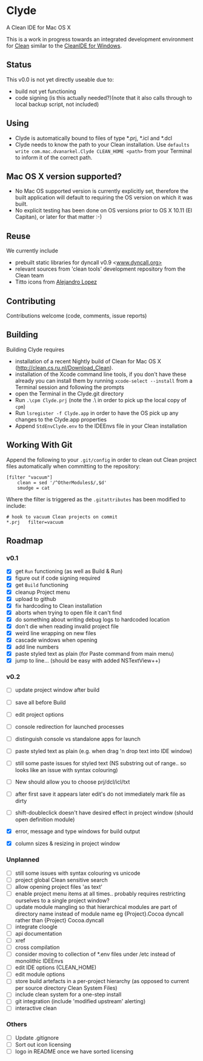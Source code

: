 # Clyde
A Clean IDE for Mac OS X


This is a work in progress towards an integrated development environment for [Clean](http://clean.cs.ru.nl/Clean)  similar to the [CleanIDE for Windows](http://clean.cs.ru.nl/Clean_IDE). 

## Status
This v0.0 is not yet directly useable due to:

* build not yet functioning
* code signing (is this actually needed?)(note that it also calls through to local backup script, not included)

## Using ##

- Clyde is automatically bound to files of type \*.prj, \*.icl and \*.dcl
- Clyde needs to know the path to your Clean installation. Use `defaults write com.mac.dvanarkel.Clyde CLEAN_HOME <path>` from your Terminal to inform it of the correct path. 

## Mac OS X version supported?
* No Mac OS supported version is currently explicitly set, therefore the built application will default to requiring the OS version on which  it was built. 
* No explicit testing has been done on OS versions prior to OS X 10.11 (El Capitan), or later for that matter :-)

## Reuse
We currently include 

- prebuilt static libraries for dyncall v0.9 <www.dyncall.org>
- relevant sources from 'clean tools' development repository from the Clean team
- Titto icons from [Alejandro Lopez](http://musett.com/)

## Contributing
Contributions welcome (code, comments, issue reports)

## Building ##

Building Clyde requires

- installation of a recent Nightly build of Clean for Mac OS X (http://clean.cs.ru.nl/Download_Clean).
- installation of the Xcode command line tools, if you don't have these already you can install them by running `xcode-select --install` from a Terminal session and following the prompts
- open the Terminal in the Clyde.git directory
- Run `.\cpm Clyde.prj`  (note the .\ in order to pick up the local copy of `cpm`)
- Run `lsregister -f Clyde.app` in order to have the OS pick up any changes to the Clyde.app properties
- Append `StdEnvClyde.env` to the IDEEnvs file in your Clean installation

## Working With Git ##

Append the following to your `.git/config` in order to clean out Clean project files automatically when committing to the repository:
```
[filter "vacuum"]
	clean = sed '/^OtherModules$/,$d'
	smudge = cat
```
Where the filter is triggered as the `.gitattributes` has been modified to include:
```
# hook to vacuum Clean projects on commit
*.prj	filter=vacuum
```

## Roadmap ##

### v0.1 
- [x] get `Run` functioning (as well as Build & Run)
- [x] figure out if code signing required
- [x] get `Build` functioning
- [x] cleanup Project menu
- [x] upload to github
- [x] fix hardcoding to Clean installation
- [x] aborts when trying to open file it can't find
- [x] do something about writing debug logs to hardcoded location
- [x] don't die when reading invalid project file 
- [x] weird line wrapping on new files
- [x] cascade windows when opening
- [x] add line numbers
- [x] paste styled text as plain (for Paste command from main menu)
- [x] jump to line... (should be easy with added NSTextView++)

### v0.2 
- [ ] update project window after build
- [ ] save all before Build
- [ ] edit project options
- [ ] console redirection for launched processes
- [ ] distinguish console vs standalone apps for launch
- [ ] paste styled text as plain (e.g. when drag 'n drop text into IDE window)
- [ ] still some paste issues for styled text (NS substring out of range.. so looks like an issue with syntax colouring)
- [ ] New should allow you to choose prj/dcl/icl/txt
- [ ] after first save it appears later edit's do not immediately mark file as dirty
- [ ] shift-doubleclick doesn't have desired effect in project window (should open definition module)
- [x] error, message and type windows for build output
- [x] column sizes & resizing in project window


### Unplanned 
- [ ] still some issues with syntax colouring vs unicode
- [ ] project global Clean sensitive search
- [ ] allow opening project files 'as text'
- [ ] enable project menu items at all times.. probably requires restricting ourselves to a single project window?
- [ ] update module mangling so that hierarchical modules are part of directory name instead of module name
	eg				{Project}.Cocoa		dyncall
	rather than		{Project}			Cocoa.dyncall
- [ ] integrate cloogle
- [ ] api documentation
- [ ] xref
- [ ] cross compilation
- [ ] consider moving to collection of *.env files under /etc instead of monolithic 
IDEEnvs
- [ ] edit IDE options (CLEAN_HOME)
- [ ] edit module options
- [ ] store build artefacts in a per-project hierarchy (as opposed to current per source directory Clean System Files)
- [ ] include clean system for a one-step install
- [ ] git integration (include 'modified upstream' alerting)
- [ ] interactive clean 

### Others 
- [ ] Update .gitignore
- [ ] Sort out icon licensing
- [ ] logo in README once we have sorted licensing
